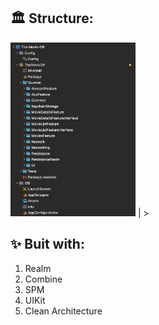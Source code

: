 ## **🏛️ Structure:**                           

<img src="https://github.com/eminsaleck/The-Movie-DB/blob/main/screenshots/Screenshot%202023-01-23%20at%2006.49.01.png" width="200px" /> | > 
## **✨ Buit with:**                                                                                                                                                                                                                            
 1. Realm 
 2. Combine
 3. SPM
 4. UIKit 
 5. Clean Architecture
           

